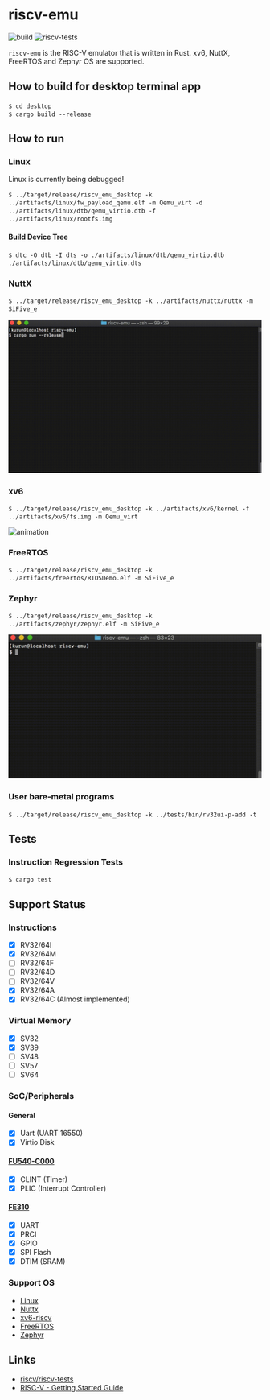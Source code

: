# riscv-emu

![build](https://github.com/Kurun-pan/riscv-emu/workflows/build/badge.svg)
![riscv-tests](https://github.com/Kurun-pan/riscv-emu/workflows/riscv-tests/badge.svg)

`riscv-emu` is the RISC-V emulator that is written in Rust. xv6, NuttX, FreeRTOS and Zephyr OS are supported.

## How to build for desktop terminal app

```
$ cd desktop
$ cargo build --release
```

## How to run

### Linux

Linux is currently being debugged!

```
$ ../target/release/riscv_emu_desktop -k ../artifacts/linux/fw_payload_qemu.elf -m Qemu_virt -d ../artifacts/linux/dtb/qemu_virtio.dtb -f ../artifacts/linux/rootfs.img
```

#### Build Device Tree

```
$ dtc -O dtb -I dts -o ./artifacts/linux/dtb/qemu_virtio.dtb ./artifacts/linux/dtb/qemu_virtio.dts
```

### NuttX

```
$ ../target/release/riscv_emu_desktop -k ../artifacts/nuttx/nuttx -m SiFive_e
```

![animation](./demo/nuttx-riscv.gif)

### xv6

```
$ ../target/release/riscv_emu_desktop -k ../artifacts/xv6/kernel -f ../artifacts/xv6/fs.img -m Qemu_virt
```

![animation](./demo/xv6-riscv.gif)

### FreeRTOS

```
$ ../target/release/riscv_emu_desktop -k ../artifacts/freertos/RTOSDemo.elf -m SiFive_e
```

### Zephyr

```
$ ../target/release/riscv_emu_desktop -k ../artifacts/zephyr/zephyr.elf -m SiFive_e
```

![animation](./demo/zephyr.gif)

### User bare-metal programs

```
$ ../target/release/riscv_emu_desktop -k ../tests/bin/rv32ui-p-add -t
```

## Tests

### Instruction Regression Tests

```
$ cargo test
```


## Support Status

### Instructions

- [x] RV32/64I
- [x] RV32/64M
- [ ] RV32/64F
- [ ] RV32/64D
- [ ] RV32/64V
- [x] RV32/64A
- [x] RV32/64C (Almost implemented)

### Virtual Memory

- [x] SV32
- [x] SV39
- [ ] SV48
- [ ] SV57
- [ ] SV64

### SoC/Peripherals

#### General
- [x] Uart (UART 16550)
- [x] Virtio Disk

#### [FU540-C000](https://static.dev.sifive.com/FU540-C000-v1.0.pdf)
- [x] CLINT (Timer)
- [x] PLIC (Interrupt Controller)

#### [FE310](https://static.dev.sifive.com/FE310-G000.pdf)
- [x] UART
- [x] PRCI
- [x] GPIO
- [x] SPI Flash
- [x] DTIM (SRAM)

### Support OS

 - [Linux]()
 - [Nuttx](https://bitbucket.org/nuttx/nuttx/src/master/)
 - [xv6-riscv](https://github.com/mit-pdos/xv6-riscv)
 - [FreeRTOS](https://www.freertos.org/)
 - [Zephyr](https://www.zephyrproject.org/)

## Links

- [riscv/riscv-tests](https://github.com/riscv/riscv-tests)
- [RISC-V - Getting Started Guide](https://risc-v-getting-started-guide.readthedocs.io/en/latest/index.html)
